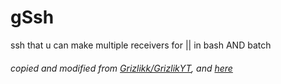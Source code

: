# gSsh
ssh that u can make multiple receivers for || in bash AND batch
###### copied and modified from [Grizlikk/GrizlikYT](https://github.com/Grizlikk/GrizlikYT/blob/noice/Videa/Rozd%C3%ADl%20mezi%2032%20a%2064%20bitov%C3%BDm%20Windowsem/Vys%C3%ADla%C4%8D.bat), and [here](https://github.com/Grizlikk/GrizlikYT/blob/noice/Videa/Rozd%C3%ADl%20mezi%2032%20a%2064%20bitov%C3%BDm%20Windowsem/P%C5%99ij%C3%ADma%C4%8D.bat)
